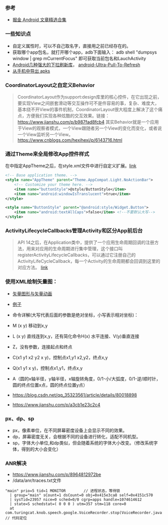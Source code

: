 ### 参考
- [掘金 Android 文章精选合集](https://www.jianshu.com/p/5ad013eb5364)


### 一些知识点
- 自定义属性时，可以不自己取名字，直接用之前已经存在的。
- 获取哪个app包名，就打开哪个app，adb下面输入： adb shell "dumpsys window | grep mCurrentFocus" 即可获取当前包名和LauchActivity
- [Android几种强大的下拉刷新库](http://www.cnblogs.com/foxy/p/7825073.html)， [android-Ultra-Pull-To-Refresh](https://github.com/liaohuqiu/android-Ultra-Pull-To-Refresh)
- [从手机中导出 apks](https://blog.csdn.net/lincyang/article/details/44418379) 


### CoordinatorLayout之自定义Behavior
> CoordinatorLayout作为support:design库里的核心控件，在它出现之前，要实现View之间嵌套滑动等交互操作可不是件容易的事，复杂、难度大，基本绕不开View的事件机制，CoordinatorLayout很大程度上解决了这个痛点，方便我们实现各种炫酷的交互效果。链接：https://www.jianshu.com/p/b987fad8fcb4
其实Behavior就是一个应用于View的观察者模式，一个View跟随者另一个View的变化而变化，或者说一个View监听另一个View。https://www.cnblogs.com/hexihexi/p/6143716.html


### 通过Theme来全局修改App控件样式
在<application>中指定AppTheme之后，在style.xml文件中进行自定义扩展。[link](https://www.cnblogs.com/H-BolinBlog/p/5972077.html)
```xml
<!-- Base application theme. -->
<style name="AppTheme" parent="Theme.AppCompat.Light.NoActionBar">
    <!-- Customize your theme here. -->
    <item name="buttonStyle">@style/ButtonStyle</item>
    <item name="android:windowIsTranslucent">true</item>
</style>

<style name="ButtonStyle" parent="@android:style/Widget.Button">
    <item name="android:textAllCaps">false</item> <!--不要默认大写-->
</style>
```

### ActivityLifecycleCallbacks管理Activity和区分App前后台
> API 14之后，在Application类中，提供了一个应用生命周期回调的注册方法，用来对应用的生命周期进行集中管理，这个接口叫registerActivityLifecycleCallbacks，可以通过它注册自己的ActivityLifeCycleCallback，每一个Activity的生命周期都会回调到这里的对应方法。 [link](http://note.youdao.com/noteshare?id=2a655250b46421aa4ef755eb935af1f3&sub=DA1B9E173D914D82B204D55F7A8C1603)


### 使用XML绘制矢量图：
- [矢量图形与矢量动画](https://blog.csdn.net/u013478336/article/details/52277875?utm_source=blogxgwz0)
- [例子](https://blog.csdn.net/lyric_315/article/details/72842659)

- 命令详解(大写代表后面的参数是绝对坐标，小写表示相对坐标)：
- M (x y) 移动到x,y
- L (x y) 直线连到x,y，还有简化命令H(x) 水平连接、V(y)垂直连接
- Z，没有参数，连接起点和终点
- C(x1 y1 x2 y2 x y)，控制点x1,y1 x2,y2，终点x,y
- Q(x1 y1 x y)，控制点x1,y1，终点x,y
- A（圆的x轴半径，y轴半径，x轴旋转角度，0/1-小/大弧度，0/1-逆/顺时针，圆的终点位置x点，圆的终点位置y点）
- https://blog.csdn.net/qq_35323561/article/details/80018898
- https://www.jianshu.com/p/a3cb1e23c2c4


### px、dp、sp
- px，像素单位，在不同屏幕密度设备上会显示不同的效果。
- dp，屏幕密度无关，会根据不同的设备进行转化，适配不同机型。
- sp，字体大小单位,和dp类似，但会随着系统的字体大小改变。（修改系统字体，得到的大小会变化）


### ANR解决
- https://www.jianshu.com/p/8964812972be
- /data/anr/traces.txt文件
```
"main" prio=5 tid=1 MONITOR        // 进程状态，等待锁
  | group="main" sCount=1 dsCount=0 obj=0x415e3ca8 self=0x4151c570
  | sysTid=23957 nice=0 sched=0/0 cgrp=apps handle=1074614612
  | state=S schedstat=( 0 0 0 ) utm=357 stm=118 core=0
  at com.turingcat.knob.speech.google.VoiceRecorder.stop(VoiceRecorder.java:~112)    // 代码定位
```


